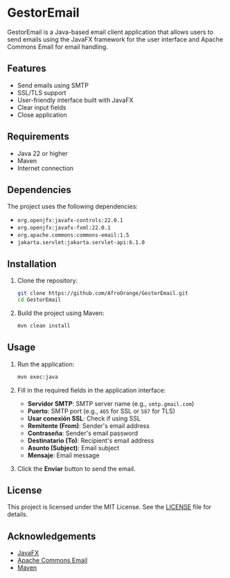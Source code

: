 # GestorEmail

GestorEmail is a Java-based email client application that allows users to send emails using the JavaFX framework for the user interface and Apache Commons Email for email handling.

## Features

- Send emails using SMTP
- SSL/TLS support
- User-friendly interface built with JavaFX
- Clear input fields
- Close application

## Requirements

- Java 22 or higher
- Maven
- Internet connection

## Dependencies

The project uses the following dependencies:

- `org.openjfx:javafx-controls:22.0.1`
- `org.openjfx:javafx-fxml:22.0.1`
- `org.apache.commons:commons-email:1.5`
- `jakarta.servlet:jakarta.servlet-api:6.1.0`

## Installation

1. Clone the repository:
    ```sh
    git clone https://github.com/AfroOrange/GestorEmail.git
    cd GestorEmail
    ```

2. Build the project using Maven:
    ```sh
    mvn clean install
    ```

## Usage

1. Run the application:
    ```sh
    mvn exec:java 
    ```

2. Fill in the required fields in the application interface:
    - **Servidor SMTP**: SMTP server name (e.g., `smtp.gmail.com`)
    - **Puerto**: SMTP port (e.g., `465` for SSL or `587` for TLS)
    - **Usar conexión SSL**: Check if using SSL
    - **Remitente (From)**: Sender's email address
    - **Contraseña**: Sender's email password
    - **Destinatario (To)**: Recipient's email address
    - **Asunto (Subject)**: Email subject
    - **Mensaje**: Email message

3. Click the **Enviar** button to send the email.

## License

This project is licensed under the MIT License. See the [LICENSE](LICENSE) file for details.

## Acknowledgements

- [JavaFX](https://openjfx.io/)
- [Apache Commons Email](https://commons.apache.org/proper/commons-email/)
- [Maven](https://maven.apache.org/)
